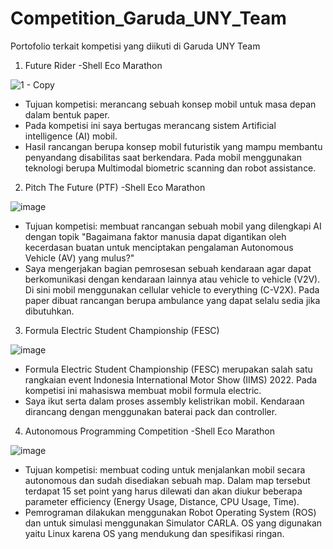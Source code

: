 # Competition_Garuda_UNY_Team
Portofolio terkait kompetisi yang diikuti di Garuda UNY Team

1. Future Rider -Shell Eco Marathon

![1 - Copy](https://user-images.githubusercontent.com/93894711/213559252-ff82357d-5818-4868-a0a3-c44601a3aad5.png)

- Tujuan kompetisi: merancang sebuah konsep mobil untuk masa depan dalam bentuk paper. 
- Pada kompetisi ini saya bertugas merancang sistem Artificial intelligence (AI) mobil. 
- Hasil rancangan berupa konsep mobil futuristik yang mampu membantu penyandang disabilitas saat berkendara. Pada mobil menggunakan teknologi berupa Multimodal biometric scanning dan robot assistance.



2. Pitch The Future (PTF) -Shell Eco Marathon

![image](https://user-images.githubusercontent.com/93894711/213558174-ff23cf22-c587-4cdb-b854-8b7d0cc45b6e.png)

- Tujuan kompetisi: membuat rancangan sebuah mobil yang dilengkapi AI dengan topik "Bagaimana faktor manusia dapat digantikan oleh kecerdasan buatan untuk menciptakan pengalaman Autonomous Vehicle (AV) yang mulus?"
- Saya mengerjakan bagian pemrosesan sebuah kendaraan agar dapat berkomunikasi dengan kendaraan lainnya atau vehicle to vehicle (V2V). Di sini mobil menggunakan
cellular vehicle to everything (C-V2X). Pada paper dibuat rancangan berupa ambulance yang dapat selalu sedia jika dibutuhkan. 



3. Formula Electric Student Championship (FESC)

![image](https://user-images.githubusercontent.com/93894711/213558208-0c527346-509c-4f61-a331-edd7a477d2e1.png)

- Formula Electric Student Championship (FESC) merupakan salah satu rangkaian event Indonesia International Motor Show (IIMS) 2022. Pada kompetisi ini mahasiswa membuat mobil formula electric.
- Saya ikut serta dalam proses assembly kelistrikan mobil. Kendaraan dirancang dengan menggunakan baterai pack dan controller.



4. Autonomous Programming Competition -Shell Eco Marathon

![image](https://user-images.githubusercontent.com/93894711/213558270-60992868-4172-4938-a565-80550ea0cc70.png)

- Tujuan kompetisi: membuat coding untuk menjalankan mobil secara autonomous dan sudah disediakan sebuah map. Dalam map tersebut terdapat 15 set point yang harus dilewati dan akan diukur beberapa parameter efficiency (Energy Usage, Distance, CPU Usage, Time).
- Pemrograman dilakukan menggunakan Robot Operating System (ROS) dan untuk simulasi menggunakan Simulator CARLA. OS yang digunakan yaitu Linux karena OS yang mendukung dan spesifikasi ringan.


